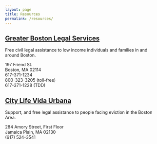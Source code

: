 ```yaml
---
layout: page
title: Resources
permalink: /resources/
---
```


## [Greater Boston Legal Services](https://www.gbls.org/get-legal-help)

Free civil legal assistance to low income individuals and families in and around Boston.

197 Friend St.  
Boston, MA 02114  
617-371-1234  
800-323-3205 (toll-free)  
617-371-1228 (TDD)

## [City Life Vida Urbana](http://www.clvu.org)

Support, and free legal assistance to people facing eviction in the Boston Area.

284 Amory Street, First Floor  
Jamaica Plain, MA 02130  
(617) 524-3541

